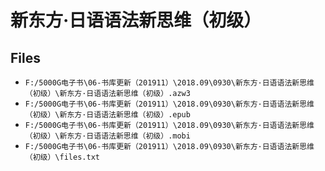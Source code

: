 # 新东方·日语语法新思维（初级）

## Files

- `F:/5000G电子书\06-书库更新（201911）\2018.09\0930\新东方·日语语法新思维（初级）\新东方·日语语法新思维（初级）.azw3`
- `F:/5000G电子书\06-书库更新（201911）\2018.09\0930\新东方·日语语法新思维（初级）\新东方·日语语法新思维（初级）.epub`
- `F:/5000G电子书\06-书库更新（201911）\2018.09\0930\新东方·日语语法新思维（初级）\新东方·日语语法新思维（初级）.mobi`
- `F:/5000G电子书\06-书库更新（201911）\2018.09\0930\新东方·日语语法新思维（初级）\files.txt`
